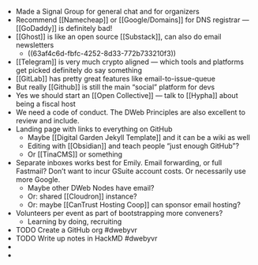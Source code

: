 ---
---

- Made a Signal Group for general chat and for organizers
- Recommend [[Namecheap]] or [[Google/Domains]] for DNS registrar — [[GoDaddy]] is definitely bad!
- [[Ghost]] is like an open source [[Substack]], can also do email newsletters
	- ((63af4c6d-fbfc-4252-8d33-772b733210f3))
- [[Telegram]] is very much crypto aligned — which tools and platforms get picked definitely do say something
- [[GitLab]] has pretty great features like email-to-issue-queue
- But really [[Github]] is still the main “social” platform for devs
- Yes we should start an [[Open Collective]] — talk to [[Hypha]] about being a fiscal host
- We need a code of conduct. The DWeb Principles are also excellent to review and include.
- Landing page with links to everything on GitHub
	- Maybe [[Digital Garden Jekyll Template]] and it can be a wiki as well
	- Editing with [[Obsidian]] and teach people “just enough GitHub”?
	- Or [[TinaCMS]] or something
- Separate inboxes works best for Emily. Email forwarding, or full Fastmail? Don’t want to incur GSuite account costs. Or necessarily use more Google.
	- Maybe other DWeb Nodes have email?
	- Or: shared [[Cloudron]] instance?
	- Or: maybe [[CanTrust Hosting Coop]] can sponsor email hosting?
- Volunteers per event as part of bootstrapping more conveners?
	- Learning by doing, recruiting
- TODO Create a GitHub org #dwebyvr
- TODO Write up notes in HackMD #dwebyvr
-
-